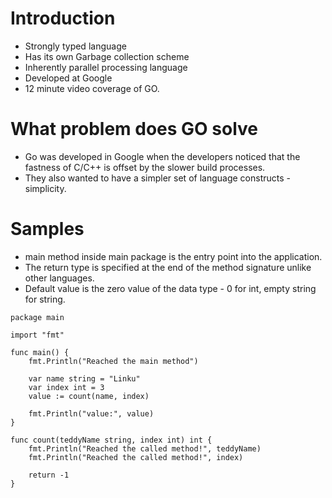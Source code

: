 # Introduction
- Strongly typed language
- Has its own Garbage collection scheme
- Inherently parallel processing language
- Developed at Google
- 12 minute video coverage of GO.

# What problem does GO solve
- Go was developed in Google when the developers noticed that the fastness of C/C++ is offset by the slower build processes.
- They also wanted to have a simpler set of language constructs - simplicity.

# Samples
- main method inside main package is the entry point into the application.
- The return type is specified at the end of the method signature unlike other languages.
- Default value is the zero value of the data type - 0 for int, empty string for string.
```
package main

import "fmt"

func main() {
	fmt.Println("Reached the main method")

	var name string = "Linku"
	var index int = 3
	value := count(name, index)

	fmt.Println("value:", value)
}

func count(teddyName string, index int) int {
	fmt.Println("Reached the called method!", teddyName)
	fmt.Println("Reached the called method!", index)

	return -1
}
```
